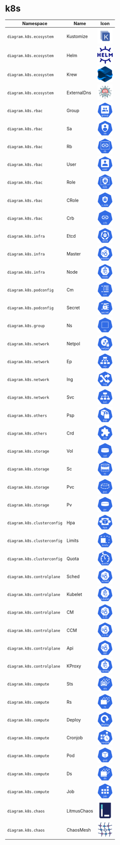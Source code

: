 # k8s

Namespace | Name | Icon
--|--|--
`diagram.k8s.ecosystem`|Kustomize|<img src="../resources/k8s/ecosystem/kustomize.png" width="50px" />
`diagram.k8s.ecosystem`|Helm|<img src="../resources/k8s/ecosystem/helm.png" width="50px" />
`diagram.k8s.ecosystem`|Krew|<img src="../resources/k8s/ecosystem/krew.png" width="50px" />
`diagram.k8s.ecosystem`|ExternalDns|<img src="../resources/k8s/ecosystem/external-dns.png" width="50px" />
`diagram.k8s.rbac`|Group|<img src="../resources/k8s/rbac/group.png" width="50px" />
`diagram.k8s.rbac`|Sa|<img src="../resources/k8s/rbac/sa.png" width="50px" />
`diagram.k8s.rbac`|Rb|<img src="../resources/k8s/rbac/rb.png" width="50px" />
`diagram.k8s.rbac`|User|<img src="../resources/k8s/rbac/user.png" width="50px" />
`diagram.k8s.rbac`|Role|<img src="../resources/k8s/rbac/role.png" width="50px" />
`diagram.k8s.rbac`|CRole|<img src="../resources/k8s/rbac/c-role.png" width="50px" />
`diagram.k8s.rbac`|Crb|<img src="../resources/k8s/rbac/crb.png" width="50px" />
`diagram.k8s.infra`|Etcd|<img src="../resources/k8s/infra/etcd.png" width="50px" />
`diagram.k8s.infra`|Master|<img src="../resources/k8s/infra/master.png" width="50px" />
`diagram.k8s.infra`|Node|<img src="../resources/k8s/infra/node.png" width="50px" />
`diagram.k8s.podconfig`|Cm|<img src="../resources/k8s/podconfig/cm.png" width="50px" />
`diagram.k8s.podconfig`|Secret|<img src="../resources/k8s/podconfig/secret.png" width="50px" />
`diagram.k8s.group`|Ns|<img src="../resources/k8s/group/ns.png" width="50px" />
`diagram.k8s.network`|Netpol|<img src="../resources/k8s/network/netpol.png" width="50px" />
`diagram.k8s.network`|Ep|<img src="../resources/k8s/network/ep.png" width="50px" />
`diagram.k8s.network`|Ing|<img src="../resources/k8s/network/ing.png" width="50px" />
`diagram.k8s.network`|Svc|<img src="../resources/k8s/network/svc.png" width="50px" />
`diagram.k8s.others`|Psp|<img src="../resources/k8s/others/psp.png" width="50px" />
`diagram.k8s.others`|Crd|<img src="../resources/k8s/others/crd.png" width="50px" />
`diagram.k8s.storage`|Vol|<img src="../resources/k8s/storage/vol.png" width="50px" />
`diagram.k8s.storage`|Sc|<img src="../resources/k8s/storage/sc.png" width="50px" />
`diagram.k8s.storage`|Pvc|<img src="../resources/k8s/storage/pvc.png" width="50px" />
`diagram.k8s.storage`|Pv|<img src="../resources/k8s/storage/pv.png" width="50px" />
`diagram.k8s.clusterconfig`|Hpa|<img src="../resources/k8s/clusterconfig/hpa.png" width="50px" />
`diagram.k8s.clusterconfig`|Limits|<img src="../resources/k8s/clusterconfig/limits.png" width="50px" />
`diagram.k8s.clusterconfig`|Quota|<img src="../resources/k8s/clusterconfig/quota.png" width="50px" />
`diagram.k8s.controlplane`|Sched|<img src="../resources/k8s/controlplane/sched.png" width="50px" />
`diagram.k8s.controlplane`|Kubelet|<img src="../resources/k8s/controlplane/kubelet.png" width="50px" />
`diagram.k8s.controlplane`|CM|<img src="../resources/k8s/controlplane/c-m.png" width="50px" />
`diagram.k8s.controlplane`|CCM|<img src="../resources/k8s/controlplane/c-c-m.png" width="50px" />
`diagram.k8s.controlplane`|Api|<img src="../resources/k8s/controlplane/api.png" width="50px" />
`diagram.k8s.controlplane`|KProxy|<img src="../resources/k8s/controlplane/k-proxy.png" width="50px" />
`diagram.k8s.compute`|Sts|<img src="../resources/k8s/compute/sts.png" width="50px" />
`diagram.k8s.compute`|Rs|<img src="../resources/k8s/compute/rs.png" width="50px" />
`diagram.k8s.compute`|Deploy|<img src="../resources/k8s/compute/deploy.png" width="50px" />
`diagram.k8s.compute`|Cronjob|<img src="../resources/k8s/compute/cronjob.png" width="50px" />
`diagram.k8s.compute`|Pod|<img src="../resources/k8s/compute/pod.png" width="50px" />
`diagram.k8s.compute`|Ds|<img src="../resources/k8s/compute/ds.png" width="50px" />
`diagram.k8s.compute`|Job|<img src="../resources/k8s/compute/job.png" width="50px" />
`diagram.k8s.chaos`|LitmusChaos|<img src="../resources/k8s/chaos/litmus-chaos.png" width="50px" />
`diagram.k8s.chaos`|ChaosMesh|<img src="../resources/k8s/chaos/chaos-mesh.png" width="50px" />
